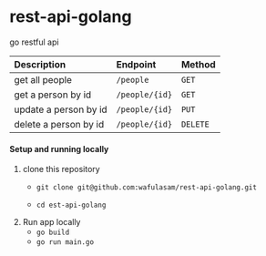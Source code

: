 # rest-api-golang
go restful api

| Description      | Endpoint | Method
| :---        |    :----   | :---
| get all people      | `/people`       | `GET`
| get a person by id   | `/people/{id}`       | `GET`
| update a person by id    | `/people/{id}`       | `PUT`
| delete a person by id   | `/people/{id}`        | `DELETE`

#### Setup and running locally
1. clone this repository
    - `git clone git@github.com:wafulasam/rest-api-golang.git`
    
    - `cd est-api-golang`
2. Run app locally
    - `go build`
    - `go run main.go`
    

